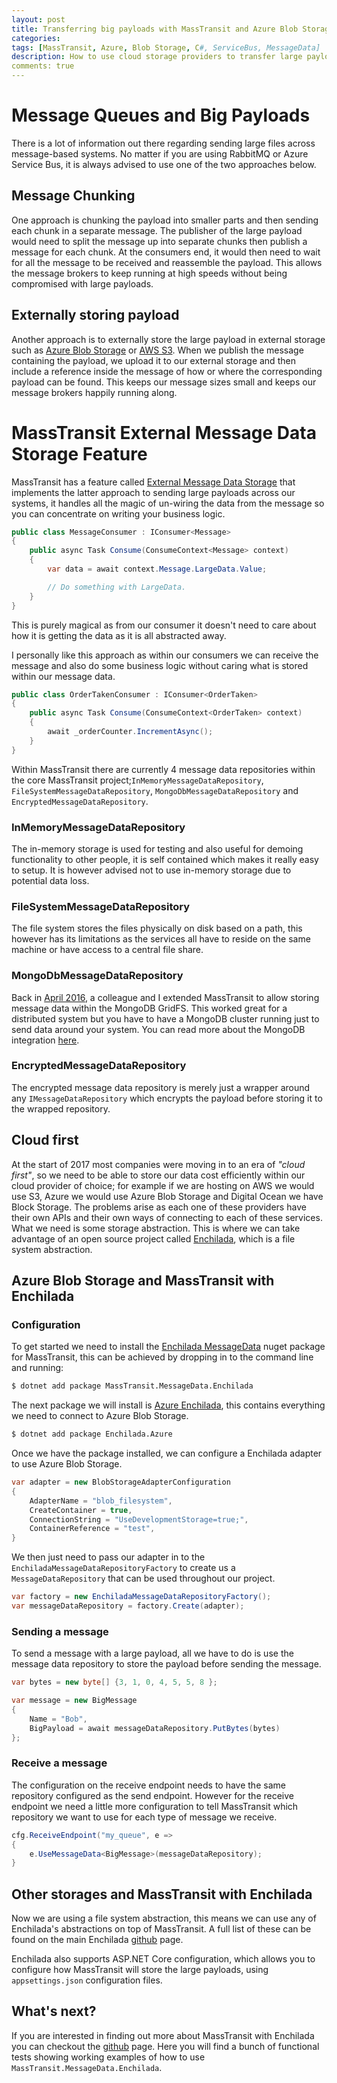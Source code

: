 ```yaml
---
layout: post
title: Transferring big payloads with MassTransit and Azure Blob Storage
categories:
tags: [MassTransit, Azure, Blob Storage, C#, ServiceBus, MessageData]
description: How to use cloud storage providers to transfer large payloads with MassTransit
comments: true
---
```


# Message Queues and Big Payloads

There is a lot of information out there regarding sending large files across message-based systems. No matter if you are using RabbitMQ or Azure Service Bus, it is always advised to use one of the two approaches below.

## Message Chunking

One approach is chunking the payload into smaller parts and then sending each chunk in a separate message. The publisher of the large payload would need to split the message up into separate chunks then publish a message for each chunk. At the consumers end, it would then need to wait for all the message to be received and reassemble the payload. This allows the message brokers to keep running at high speeds without being compromised with large payloads.

## Externally storing payload

Another approach is to externally store the large payload in external storage such as [Azure Blob Storage](https://azure.microsoft.com/en-us/services/storage/blobs/) or [AWS S3](https://aws.amazon.com/s3/). When we publish the message containing the payload, we upload it to our external storage and then include a reference inside the message of how or where the corresponding payload can be found. This keeps our message sizes small and keeps our message brokers happily running along.

# MassTransit External Message Data Storage Feature

MassTransit has a feature called [External Message Data Storage](https://lostechies.com/chrispatterson/2015/06/16/masstransit-v3-update/) that implements the latter approach to sending large payloads across our systems, it handles all the magic of un-wiring the data from the message so you can concentrate on writing your business logic.

```csharp
public class MessageConsumer : IConsumer<Message>
{
    public async Task Consume(ConsumeContext<Message> context)
    {
        var data = await context.Message.LargeData.Value;

        // Do something with LargeData.
    }
}
```

This is purely magical as from our consumer it doesn't need to care about how it is getting the data as it is all abstracted away.

I personally like this approach as within our consumers we can receive the message and also do some business logic without caring what is stored within our message data.

```csharp
public class OrderTakenConsumer : IConsumer<OrderTaken>
{ 
    public async Task Consume(ConsumeContext<OrderTaken> context)
    {
        await _orderCounter.IncrementAsync();
    }
}
```

Within MassTransit there are currently 4 message data repositories within the core MassTransit project;`InMemoryMessageDataRepository`, `FileSystemMessageDataRepository`, `MongoDbMessageDataRepository` and `EncryptedMessageDataRepository`.

### InMemoryMessageDataRepository

The in-memory storage is used for testing and also useful for demoing functionality to other people, it is self contained which makes it really easy to setup. It is however advised not to use in-memory storage due to potential data loss.

### FileSystemMessageDataRepository

The file system stores the files physically on disk based on a path, this however has its limitations as the services all have to reside on the same machine or have access to a central file share.

### MongoDbMessageDataRepository

Back in [April 2016](https://github.com/MassTransit/MassTransit/blob/master/src/Persistence/MassTransit.MongoDbIntegration/readme.md), a colleague and I extended MassTransit to allow storing message data within the MongoDB GridFS. This worked great for a distributed system but you have to have a MongoDB cluster running just to send data around your system. You can read more about the MongoDB integration [here](http://blundell89.github.io/data/2016/02/16/sharing-large-message-between-your-services-with-masstransit-and-mongodb.html).

### EncryptedMessageDataRepository

The encrypted message data repository is merely just a wrapper around any `IMessageDataRepository` which encrypts the payload before storing it to the wrapped repository.

## Cloud first

At the start of 2017 most companies were moving in to an era of _"cloud first"_, so we need to be able to store our data cost efficiently within our cloud provider of choice; for example if we are hosting on AWS we would use S3, Azure we would use Azure Blob Storage and Digital Ocean we have Block Storage. The problems arise as each one of these providers have their own APIs and their own ways of connecting to each of these services. What we need is some storage abstraction. This is where we can take advantage of an open source project called [Enchilada](https://github.com/sparkeh9/Enchilada), which is a file system abstraction.

## Azure Blob Storage and MassTransit with Enchilada

### Configuration

To get started we need to install the [Enchilada MessageData](https://www.nuget.org/packages/MassTransit.MessageData.Enchilada/) nuget package for MassTransit, this can be achieved by dropping in to the command line and running:

```bash
$ dotnet add package MassTransit.MessageData.Enchilada
```

The next package we will install is [Azure Enchilada](https://www.nuget.org/packages/Enchilada.Azure/), this contains everything we need to connect to Azure Blob Storage.

```bash
$ dotnet add package Enchilada.Azure
```

Once we have the package installed, we can configure a Enchilada adapter to use Azure Blob Storage.

```csharp
var adapter = new BlobStorageAdapterConfiguration
{
    AdapterName = "blob_filesystem",
    CreateContainer = true,
    ConnectionString = "UseDevelopmentStorage=true;",
    ContainerReference = "test",
}
```

We then just need to pass our adapter in to the `EnchiladaMessageDataRepositoryFactory` to create us a `MessageDataRepository` that can be used throughout our project.

```csharp
var factory = new EnchiladaMessageDataRepositoryFactory();
var messageDataRepository = factory.Create(adapter);
```

### Sending a message

To send a message with a large payload, all we have to do is use the message data repository to store the payload before sending the message.

```csharp
var bytes = new byte[] {3, 1, 0, 4, 5, 5, 8 };

var message = new BigMessage
{
    Name = "Bob",
    BigPayload = await messageDataRepository.PutBytes(bytes)
};
```

### Receive a message

The configuration on the receive endpoint needs to have the same repository configured as the send endpoint. However for the receive endpoint we need a little more configuration to tell MassTransit which repository we want to use for each type of message we receive.

```csharp
cfg.ReceiveEndpoint("my_queue", e =>
{
    e.UseMessageData<BigMessage>(messageDataRepository);
}
```

## Other storages and MassTransit with Enchilada

Now we are using a file system abstraction, this means we can use any of Enchilada's abstractions on top of MassTransit. A full list of these can be found on the main Enchilada [github](https://github.com/sparkeh9/Enchilada) page.

Enchilada also supports ASP.NET Core configuration, which allows you to configure how MassTransit will store the large payloads, using `appsettings.json` configuration files.

## What's next?

If you are interested in finding out more about MassTransit with Enchilada you can checkout the [github](https://github.com/kevbite/MassTransit.MessageData.Enchilada) page. Here you will find a bunch of functional tests showing working examples of how to use `MassTransit.MessageData.Enchilada`.